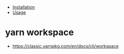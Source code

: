 
- [Installation](https://classic.yarnpkg.com/en/docs/install#windows-stable) 
- [Usage](https://classic.yarnpkg.com/en/docs/usage) 

# yarn workspace

- https://classic.yarnpkg.com/en/docs/cli/workspace